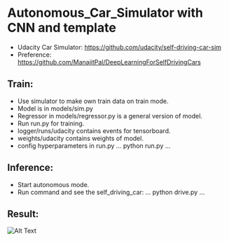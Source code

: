 # Autonomous_Car_Simulator with CNN and template
- Udacity Car Simulator: https://github.com/udacity/self-driving-car-sim
- Preference: https://github.com/ManajitPal/DeepLearningForSelfDrivingCars

## Train:
- Use simulator to make own train data on train mode.
- Model is in models/sim.py
- Regressor in models/regressor.py is a general version of model.
- Run run.py for training.
- logger/runs/udacity contains events for tensorboard.
- weights/udacity contains weights of model.
- config hyperparameters in run.py
...
python run.py
...

## Inference:
- Start autonomous mode.
- Run command and see the self_driving_car:
...
python drive.py
...

## Result:
![Alt Text](result/sim_car.gif)

